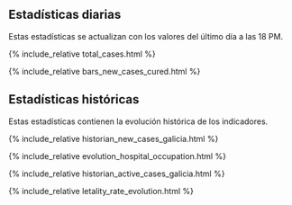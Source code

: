 ## Estadísticas diarias

Estas estadísticas se actualizan con los valores del último día a las 18 PM.

{% include_relative total_cases.html %}

{% include_relative  bars_new_cases_cured.html %}

## Estadísticas históricas

Estas estadísticas contienen la evolución histórica de los indicadores.

{% include_relative historian_new_cases_galicia.html %}

{% include_relative  evolution_hospital_occupation.html %}

{% include_relative historian_active_cases_galicia.html %}

{% include_relative letality_rate_evolution.html %}



